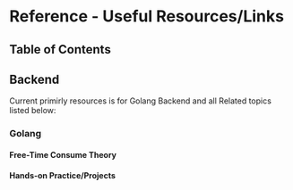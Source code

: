 # Reference - Useful Resources/Links

## Table of Contents

## Backend

Current primirly resources is for Golang Backend and all Related topics listed below:

### Golang

#### Free-Time Consume Theory

#### Hands-on Practice/Projects
